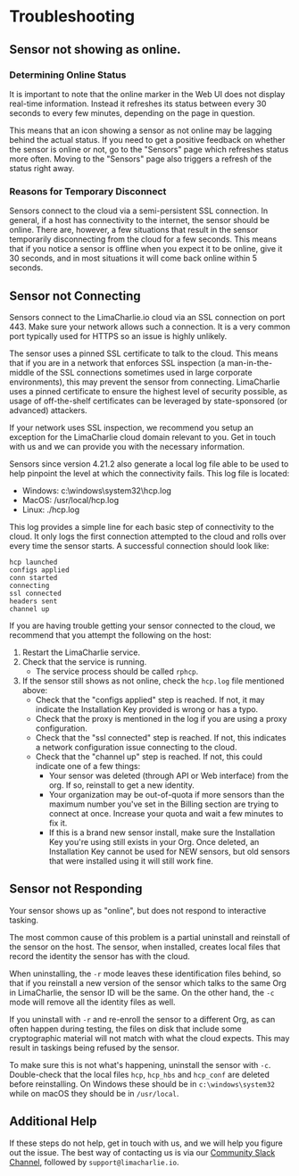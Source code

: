 # Troubleshooting

## Sensor not showing as online.

### Determining Online Status
It is important to note that the online marker in the Web UI does not display real-time information. Instead it
refreshes its status between every 30 seconds to every few minutes, depending on the page in question.

This means that an icon showing a sensor as not online may be lagging behind the actual status. If you need to
get a positive feedback on whether the sensor is online or not, go to the "Sensors" page which refreshes status more
often. Moving to the "Sensors" page also triggers a refresh of the status right away.

### Reasons for Temporary Disconnect
Sensors connect to the cloud via a semi-persistent SSL connection. In general, if a host has connectivity to the
internet, the sensor should be online. There are, however, a few situations that result in the sensor temporarily
disconnecting from the cloud for a few seconds. This means that if you notice a sensor is offline when you
expect it to be online, give it 30 seconds, and in most situations it will come back online within 5 seconds.

## Sensor not Connecting
Sensors connect to the LimaCharlie.io cloud via an SSL connection on port 443. Make sure your network allows such
a connection. It is a very common port typically used for HTTPS so an issue is highly unlikely.

The sensor uses a pinned SSL certificate to talk to the cloud. This means that if you are in a network that enforces SSL inspection (a man-in-the-middle of the SSL connections sometimes used in large corporate environments), this may prevent the sensor from connecting. LimaCharlie uses a pinned certificate to ensure the highest level of security possible, as usage of off-the-shelf certificates can be leveraged by state-sponsored (or advanced) attackers.

If your network uses SSL inspection, we recommend you setup an exception for the LimaCharlie cloud domain
relevant to you. Get in touch with us and we can provide you with the necessary information.

Sensors since version 4.21.2 also generate a local log file able to be used to help pinpoint the level at which
the connectivity fails. This log file is located:

* Windows: c:\windows\system32\hcp.log
* MacOS: /usr/local/hcp.log
* Linux: ./hcp.log

This log provides a simple line for each basic step of connectivity to the cloud. It only logs the first
connection attempted to the cloud and rolls over every time the sensor starts. A successful connection
should look like:

```
hcp launched
configs applied
conn started
connecting
ssl connected
headers sent
channel up
```

If you are having trouble getting your sensor connected to the cloud, we recommend that you attempt the following on the host:
1. Restart the LimaCharlie service.
1. Check that the service is running.
    * The service process should be called `rphcp`.
1. If the sensor still shows as not online, check the `hcp.log` file mentioned above:
    * Check that the "configs applied" step is reached. If not, it may indicate the Installation Key provided is wrong or has a typo.
    * Check that the proxy is mentioned in the log if you are using a proxy configuration.
    * Check that the "ssl connected" step is reached. If not, this indicates a network configuration issue connecting to the cloud.
    * Check that the "channel up" step is reached. If not, this could indicate one of a few things:
        * Your sensor was deleted (through API or Web interface) from the org. If so, reinstall to get a new identity.
        * Your organization may be out-of-quota if more sensors than the maximum number you've set in the Billing section are trying to connect at once. Increase your quota and wait a few minutes to fix it.
        * If this is a brand new sensor install, make sure the Installation Key you're using still exists in your Org. Once deleted, an Installation Key cannot be used for NEW sensors, but old sensors that were installed using it will still work fine.

## Sensor not Responding
Your sensor shows up as "online", but does not respond to interactive tasking.

The most common cause of this problem is a partial uninstall and reinstall of the sensor on the host.
The sensor, when installed, creates local files that record the identity the sensor has with the cloud.

When uninstalling, the `-r` mode leaves these identification files behind, so that if you reinstall a
new version of the sensor which talks to the same Org in LimaCharlie, the sensor ID will be the same.
On the other hand, the `-c` mode will remove all the identity files as well.

If you uninstall with `-r` and re-enroll the sensor to a different Org, as can often happen during testing,
the files on disk that include some cryptographic material will not match with what the cloud expects. This may result in taskings being refused by the sensor.

To make sure this is not what's happening, uninstall the sensor with `-c`. Double-check that the local
files `hcp`, `hcp_hbs` and `hcp_conf` are deleted before reinstalling. On Windows these should be 
in `c:\windows\system32` while on macOS they should be in `/usr/local`.

## Additional Help
If these steps do not help, get in touch with us, and we will help you figure out the issue. The best way of contacting us
is via our [Community Slack Channel](https://slack.limacharlie.io/), followed by `support@limacharlie.io`.
